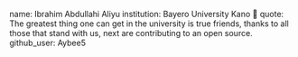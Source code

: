 name: Ibrahim Abdullahi Aliyu
institution: Bayero University Kano 🚩
quote: The greatest thing one can get in the university is true friends, thanks to all those that stand with us, next are contributing to an open source.
github_user: Aybee5
